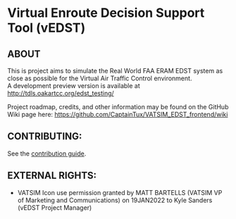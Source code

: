 # Virtual Enroute Decision Support Tool (vEDST)

## ABOUT

This is project aims to simulate the Real World FAA ERAM EDST system as close as possible for the Virtual Air Traffic Control environment.  
A development preview version is available at http://tdls.oakartcc.org/edst_testing/

Project roadmap, credits, and other information may be found on the GitHub Wiki page here:
https://github.com/CaptainTux/VATSIM_EDST_frontend/wiki

## CONTRIBUTING:
See the [contribution guide](CONTRIBUTING.md).

## EXTERNAL RIGHTS:

- VATSIM Icon use permission granted by MATT BARTELLS (VATSIM VP of Marketing and Communications) on 19JAN2022 to Kyle Sanders (vEDST Project Manager)
